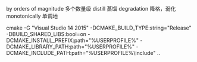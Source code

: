 by orders of magnitude 多个数量级
distill 蒸馏
degradation 降格，弱化
monotonically 单调地

cmake -G "Visual Studio 14 2015" -DCMAKE_BUILD_TYPE:string="Release" -DBUILD_SHARED_LIBS:bool=on -DCMAKE_INSTALL_PREFIX:path="%USERPROFILE%" -DCMAKE_LIBRARY_PATH:path="%USERPROFILE%" -DCMAKE_INCLUDE_PATH:path="%USERPROFILE%\include" ..